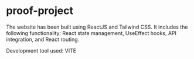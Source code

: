 # proof-project

The website has been built using ReactJS and Tailwind CSS.
It includes the following functionality: React state management, UseEffect hooks, API integration, and React routing.

Development tool used: VITE
 

